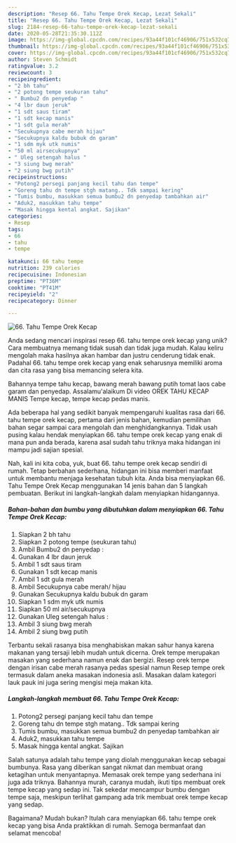 ```yaml
---
description: "Resep 66. Tahu Tempe Orek Kecap, Lezat Sekali"
title: "Resep 66. Tahu Tempe Orek Kecap, Lezat Sekali"
slug: 2184-resep-66-tahu-tempe-orek-kecap-lezat-sekali
date: 2020-05-28T21:35:30.112Z
image: https://img-global.cpcdn.com/recipes/93a44f101cf46906/751x532cq70/66-tahu-tempe-orek-kecap-foto-resep-utama.jpg
thumbnail: https://img-global.cpcdn.com/recipes/93a44f101cf46906/751x532cq70/66-tahu-tempe-orek-kecap-foto-resep-utama.jpg
cover: https://img-global.cpcdn.com/recipes/93a44f101cf46906/751x532cq70/66-tahu-tempe-orek-kecap-foto-resep-utama.jpg
author: Steven Schmidt
ratingvalue: 3.2
reviewcount: 3
recipeingredient:
- "2 bh tahu"
- "2 potong tempe seukuran tahu"
- " Bumbu2 dn penyedap "
- "4 lbr daun jeruk"
- "1 sdt saus tiram"
- "1 sdt kecap manis"
- "1 sdt gula merah"
- "Secukupnya cabe merah hijau"
- "Secukupnya kaldu bubuk dn garam"
- "1 sdm myk utk numis"
- "50 ml airsecukupnya"
- " Uleg setengah halus "
- "3 siung bwg merah"
- "2 siung bwg putih"
recipeinstructions:
- "Potong2 persegi panjang kecil tahu dan tempe"
- "Goreng tahu dn tempe stgh matang.. Tdk sampai kering"
- "Tumis bumbu, masukkan semua bumbu2 dn penyedap tambahkan air"
- "Aduk2, masukkan tahu tempe"
- "Masak hingga kental angkat. Sajikan"
categories:
- Resep
tags:
- 66
- tahu
- tempe

katakunci: 66 tahu tempe 
nutrition: 239 calories
recipecuisine: Indonesian
preptime: "PT36M"
cooktime: "PT41M"
recipeyield: "2"
recipecategory: Dinner

---
```



![66. Tahu Tempe Orek Kecap](https://img-global.cpcdn.com/recipes/93a44f101cf46906/751x532cq70/66-tahu-tempe-orek-kecap-foto-resep-utama.jpg)

Anda sedang mencari inspirasi resep 66. tahu tempe orek kecap yang unik? Cara membuatnya memang tidak susah dan tidak juga mudah. Kalau keliru mengolah maka hasilnya akan hambar dan justru cenderung tidak enak. Padahal 66. tahu tempe orek kecap yang enak seharusnya memiliki aroma dan cita rasa yang bisa memancing selera kita.

Bahannya tempe tahu kecap, bawang merah bawang putih tomat laos cabe garam dan penyedap. Assalamu&#39;alaikum Di video OREK TAHU KECAP MANIS Tempe kecap, tempe kecap pedas manis.

Ada beberapa hal yang sedikit banyak mempengaruhi kualitas rasa dari 66. tahu tempe orek kecap, pertama dari jenis bahan, kemudian pemilihan bahan segar sampai cara mengolah dan menghidangkannya. Tidak usah pusing kalau hendak menyiapkan 66. tahu tempe orek kecap yang enak di mana pun anda berada, karena asal sudah tahu triknya maka hidangan ini mampu jadi sajian spesial.


Nah, kali ini kita coba, yuk, buat 66. tahu tempe orek kecap sendiri di rumah. Tetap berbahan sederhana, hidangan ini bisa memberi manfaat untuk membantu menjaga kesehatan tubuh kita. Anda bisa menyiapkan 66. Tahu Tempe Orek Kecap menggunakan 14 jenis bahan dan 5 langkah pembuatan. Berikut ini langkah-langkah dalam menyiapkan hidangannya.

<!--inarticleads1-->

##### Bahan-bahan dan bumbu yang dibutuhkan dalam menyiapkan 66. Tahu Tempe Orek Kecap:

1. Siapkan 2 bh tahu
1. Siapkan 2 potong tempe (seukuran tahu)
1. Ambil  Bumbu2 dn penyedap :
1. Gunakan 4 lbr daun jeruk
1. Ambil 1 sdt saus tiram
1. Gunakan 1 sdt kecap manis
1. Ambil 1 sdt gula merah
1. Ambil Secukupnya cabe merah/ hijau
1. Gunakan Secukupnya kaldu bubuk dn garam
1. Siapkan 1 sdm myk utk numis
1. Siapkan 50 ml air/secukupnya
1. Gunakan  Uleg setengah halus :
1. Ambil 3 siung bwg merah
1. Ambil 2 siung bwg putih


Terbantu sekali rasanya bisa menghabiskan makan sahur hanya karena makanan yang tersaji lebih mudah untuk dicerna. Orek tempe merupakan masakan yang sederhana namun enak dan bergizi. Resep orek tempe dengan irisan cabe merah rasanya pedas spesial namun Resep tempe orek termasuk dalam aneka masakan indonesia asli. Masakan dalam kategori lauk pauk ini juga sering mengisi meja makan kita. 

<!--inarticleads2-->

##### Langkah-langkah membuat 66. Tahu Tempe Orek Kecap:

1. Potong2 persegi panjang kecil tahu dan tempe
1. Goreng tahu dn tempe stgh matang.. Tdk sampai kering
1. Tumis bumbu, masukkan semua bumbu2 dn penyedap tambahkan air
1. Aduk2, masukkan tahu tempe
1. Masak hingga kental angkat. Sajikan


Salah satunya adalah tahu tempe yang diolah menggunakan kecap sebagai bumbunya. Rasa yang diberikan sangat nikmat dan membuat orang ketagihan untuk menyantapnya. Memasak orek tempe yang sederhana ini juga ada triknya. Bahannya murah, caranya mudah, ikuti tips membuat orek tempe kecap yang sedap ini. Tak sekedar mencampur bumbu dengan tempe saja, meskipun terlihat gampang ada trik membuat orek tempe kecap yang sedap. 

Bagaimana? Mudah bukan? Itulah cara menyiapkan 66. tahu tempe orek kecap yang bisa Anda praktikkan di rumah. Semoga bermanfaat dan selamat mencoba!
